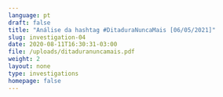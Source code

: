 ```yaml
---
language: pt
draft: false
title: "Análise da hashtag #DitaduraNuncaMais [06/05/2021]"
slug: investigation-04
date: 2020-08-11T16:30:31-03:00
file: /uploads/ditaduranuncamais.pdf
weight: 2
layout: none
type: investigations
homepage: false
---
```

